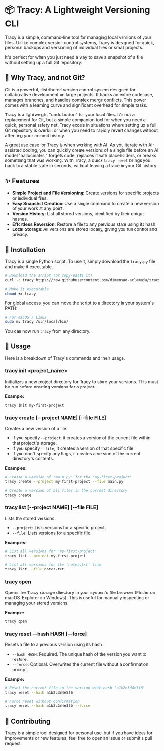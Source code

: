 # 📦 Tracy: A Lightweight Versioning CLI

Tracy is a simple, command-line tool for managing local versions of your files. Unlike complex version control systems, Tracy is designed for quick, personal backups and versioning of individual files or small projects.

It's perfect for when you just need a way to save a snapshot of a file without setting up a full Git repository.

## 🤔 Why Tracy, and not Git?

Git is a powerful, distributed version control system designed for collaborative development on large projects. It tracks an entire codebase, manages branches, and handles complex merge conflicts. This power comes with a learning curve and significant overhead for simple tasks.

Tracy is a lightweight "undo button" for your local files. It's not a replacement for Git, but a simple companion tool for when you need a quick, personal safety net. Tracy excels in situations where setting up a full Git repository is overkill or when you need to rapidly revert changes without affecting your commit history.

A great use case for Tracy is when working with AI. As you iterate with AI-assisted coding, you can quickly create versions of a single file before an AI model "hallucinates," forgets code, replaces it with placeholders, or breaks something that was working. With Tracy, a quick `tracy reset` brings you back to a stable state in seconds, without leaving a trace in your Git history.

## ✨ Features

- **Simple Project and File Versioning**: Create versions for specific projects or individual files.  
- **Easy Snapshot Creation**: Use a single command to create a new version of your work at any point.  
- **Version History**: List all stored versions, identified by their unique hashes.  
- **Effortless Reversion**: Restore a file to any previous state using its hash.  
- **Local Storage**: All versions are stored locally, giving you full control and privacy.  

## 🚀 Installation

Tracy is a single Python script. To use it, simply download the `tracy.py` file and make it executable.

```bash
# Download the script (or copy-paste it)
curl -o tracy https://raw.githubusercontent.com/dimensao-aclamada/tracy/main/tracy.py

# Make it executable
chmod +x tracy
```

For global access, you can move the script to a directory in your system's PATH:

```bash
# For macOS / Linux
sudo mv tracy /usr/local/bin/
```

You can now run `tracy` from any directory.

## 📖 Usage

Here is a breakdown of Tracy's commands and their usage.

### tracy init <project_name>
Initializes a new project directory for Tracy to store your versions. This must be run before creating versions for a project.  

**Example:**
```bash
tracy init my-first-project
```

### tracy create [--project NAME] [--file FILE]
Creates a new version of a file.  

- If you specify `--project`, it creates a version of the current file within that project's storage.  
- If you specify `--file`, it creates a version of that specific file.  
- If you don't specify any flags, it creates a version of the current directory's contents.  

**Examples:**
```bash
# Create a version of 'main.py' for the 'my-first-project'
tracy create --project my-first-project --file main.py

# Create a version of all files in the current directory
tracy create
```

### tracy list [--project NAME] [--file FILE]
Lists the stored versions.  

- `--project`: Lists versions for a specific project.  
- `--file`: Lists versions for a specific file.  

**Examples:**
```bash
# List all versions for 'my-first-project'
tracy list --project my-first-project

# List all versions for the 'notes.txt' file
tracy list --file notes.txt
```

### tracy open
Opens the Tracy storage directory in your system's file browser (Finder on macOS, Explorer on Windows). This is useful for manually inspecting or managing your stored versions.  

**Example:**
```bash
tracy open
```

### tracy reset --hash HASH [--force]
Resets a file to a previous version using its hash.  

- `--hash HASH`: Required. The unique hash of the version you want to restore.  
- `--force`: Optional. Overwrites the current file without a confirmation prompt.  

**Example:**
```bash
# Reset the current file to the version with hash 'a1b2c3d4e5f6'
tracy reset --hash a1b2c3d4e5f6

# Force reset without confirmation
tracy reset --hash a1b2c3d4e5f6 --force
```

## 🤝 Contributing

Tracy is a simple tool designed for personal use, but if you have ideas for improvements or new features, feel free to open an issue or submit a pull request.
